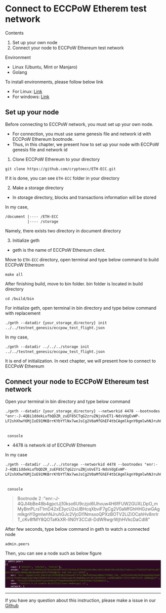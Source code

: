 # Connect to ECCPoW Etherem test network

Contents

1. Set up your own node
2. Connect your node to ECCPoW Ethereum test network

Environment

- Linux (Ubuntu, Mint or Manjaro)
- Golang

To install environments, please follow below link

- For Linux: [Link](https://github.com/cryptoecc/ETH-ECC/blob/master/docs/eccpow%20windows%20instuction/Windows%20install%20instruction.md#4-%EB%A6%AC%EB%88%85%EC%8A%A4-%EC%83%81%EC%97%90%EC%84%9C-%EC%8B%A4%ED%96%89-%ED%99%98%EA%B2%BD-%EC%84%A4%EC%A0%95)
- For windows: [Link](https://github.com/cryptoecc/ETH-ECC/blob/master/docs/eccpow%20windows%20instuction/Windows%20install%20instruction.md)

## Set up your node

Before connecting to ECCPoW network, you must set up your own node.

- For connection, you must use same genesis file and network id with ECCPoW Ethereum bootnode.
- Thus, in this chapter, we present how to set up your node with ECCPoW genesis file and network id

1. Clone ECCPoW Ethereum to your directory

```
git clone https://github.com/cryptoecc/ETH-ECC.git
```

If it is done, you can see `ETH-ECC` folder in your directory

2. Make a storage directory 

- In storage directory, blocks and transactions information will be stored

In my case,

```
/document |---- /ETH-ECC
          |---- /storage		  
```

Namely, there exists two directory in document directory

3. Initialize geth

- geth is the name of ECCPoW Ethereum client.

Move to `ETH-ECC` directory, open terminal and type below command to build ECCPoW Ethereum

```
make all
```

After finishing build, move to bin folder. bin folder is located in build directory

```
cd /build/bin
```

For initialize geth, open terminal in bin directory and type below command with replacement

```
./geth --datadir {your_storage_directory} init ../../testnet_genesis/eccpow_test_flight.json
```

In my case,

```
./geth --datadir ../../../storage init ../../testnet_genesis/eccpow_test_flight.json
```

It is end of initialization. In next chapter, we will present how to connect to ECCPoW Ethereum

## Connect your node to ECCPoW Ethereum test network

Open your terminal in bin directory and type below command

```
./geth --datadir {your_storage_directory} --networkid 4478 --bootnodes "enr:-J-4QBi1ddekLufbQDZR_zuEF85CTqG2zruZNjsUvET1-NdsVdgEvWP-LF2shXhwY6MjIoE91MKBrrKYbYflNx7weJsCg2V0aMfGhEF4tbCAgmlkgnY0gmlwhNJruhGJc2VjcDI1NmsxoQO_0KClP6S15b9O8NUOPs5bIdjCEFnWUH6afD9qjV3I4oN0Y3CCdmGDdWRwgn46hHVkcDaCdmE"


 console
```

- 4478 is network id of ECCPoW Ethereum

In my case

```
./geth --datadir ../../../storage --networkid 4478 --bootnodes "enr:-J-4QBi1ddekLufbQDZR_zuEF85CTqG2zruZNjsUvET1-NdsVdgEvWP-LF2shXhwY6MjIoE91MKBrrKYbYflNx7weJsCg2V0aMfGhEF4tbCAgmlkgnY0gmlwhNJruhGJc2VjcDI1NmsxoQO_0KClP6S15b9O8NUOPs5bIdjCEFnWUH6afD9qjV3I4oN0Y3CCdmGDdWRwgn46hHVkcDaCdmE"


 console
```

> Bootnode 2 :"enr:-J-4QJl4bBe48b4gpctJj10kso6U9czjol6Uhvuw4H6fFUW2GUXLDpO_mMyBmPLrsT1mD42xE3ycU2sUBHcqXbviF7gCg2V0aMfGhHHGzwGAgmlkgnY0gmlwhNJruhGJc2VjcDI1NmsxoQPXzBOTV2LiZiOCahHv8nrIrT_cKv8fMY8QOTaKkXR-lIN0Y3CCdl-DdWRwgrWjhHVkcDaCdl8"


After few seconds, type below command in geth to watch a connected node

```
admin.peers
```

Then, you can see a node such as below figure

![connecntion](./img/connecntion.png)

---

If you have any question about this instruction, please make a issue in our [Github](https://github.com/cryptoecc/ETH-ECC)

